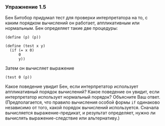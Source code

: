 ### Упражнение 1.5

Бен Битобор придумал тест для проверки интерпретатора на то, с каким порядком вычислений он
работает, аппликативным или нормальным. Бен определяет такие две процедуры:

```racket
(define (p) (p))

(define (test x y)
  (if (= x 0)
      0
      y))
```
Затем он вычисляет выражение
```racket
(test 0 (p))
```
Какое поведение увидит Бен, если интерпретатор использует аппликативный порядок вычислений?
Какое поведение он увидит, если интерпретатор использует нормальный порядок? Объясните Ваш
ответ. (Предполагается, что правило вычисления особой формы `if` одинаково независимо от того,
какой порядок вычислений используется. Сначала вычисляется выражение-предикат, и результат
определяет, нужно ли вычислять выражение-следствие или альтернативу.)